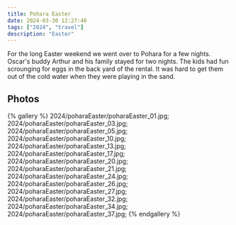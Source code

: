```yaml
---
title: Pohara Easter
date: 2024-03-30 12:27:40
tags: ["2024", "travel"]
description: "Easter"
---
```


For the long Easter weekend we went over to Pohara for a few nights.  Oscar's buddy Arthur and his family stayed for two nights. The kids had fun scrounging for eggs in the back yard of the rental. It was hard to get them out of the cold water when they were playing in the sand.

## Photos

{% gallery %}
2024/poharaEaster/poharaEaster_01.jpg;
2024/poharaEaster/poharaEaster_03.jpg;
2024/poharaEaster/poharaEaster_05.jpg;
2024/poharaEaster/poharaEaster_10.jpg;
2024/poharaEaster/poharaEaster_13.jpg;
2024/poharaEaster/poharaEaster_17.jpg;
2024/poharaEaster/poharaEaster_20.jpg;
2024/poharaEaster/poharaEaster_21.jpg;
2024/poharaEaster/poharaEaster_24.jpg;
2024/poharaEaster/poharaEaster_26.jpg;
2024/poharaEaster/poharaEaster_27.jpg;
2024/poharaEaster/poharaEaster_32.jpg;
2024/poharaEaster/poharaEaster_34.jpg;
2024/poharaEaster/poharaEaster_37.jpg;
{% endgallery %}
